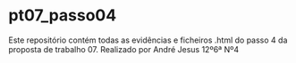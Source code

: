 # pt07_passo04
Este repositório contém todas as evidências e ficheiros .html do passo 4 da proposta de trabalho 07.
Realizado por André Jesus 12º6ª Nº4

